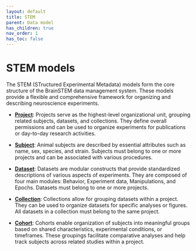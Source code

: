 ```yaml
---
layout: default
title: STEM
parent: Data model
has_children: true
nav_order: 1
has_toc: false
---
```


# STEM models

The STEM (STructured Experimental Metadata) models form the core structure of the BrainSTEM data management system. These models provide a flexible and comprehensive framework for organizing and describing neuroscience experiments.

- [**Project**]({{site.baseurl}}/datamodel/stem/project): Projects serve as the highest-level organizational unit, grouping related subjects, datasets, and collections. They define overall permissions and can be used to organize experiments for publications or day-to-day research activities.

- [**Subject**]({{site.baseurl}}/datamodel/stem/subject): Animal subjects are described by essential attributes such as name, sex, species, and strain. Subjects must belong to one or more projects and can be associated with various procedures.

- [**Dataset**]({{site.baseurl}}/datamodel/stem/dataset): Datasets are modular constructs that provide standardized descriptions of various aspects of experiments. They are composed of four main modules: Behavior, Experiment data, Manipulations, and Epochs. Datasets must belong to one or more projects.

- [**Collection**]({{site.baseurl}}/datamodel/stem/collection): Collections allow for grouping datasets within a project. They can be used to organize datasets for specific analyses or figures. All datasets in a collection must belong to the same project.

- [**Cohort**]({{site.baseurl}}/datamodel/stem/cohort): Cohorts enable organization of subjects into meaningful groups based on shared characteristics, experimental conditions, or timeframes. These groupings facilitate comparative analyses and help track subjects across related studies within a project.
